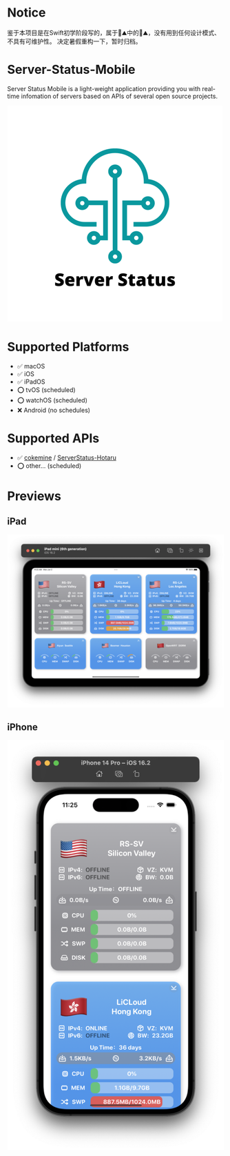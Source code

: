 # Notice
鉴于本项目是在Swift初学阶段写的，属于💩⛰️中的💩⛰️，没有用到任何设计模式、不具有可维护性。
决定暑假重构一下，暂时归档。

# Server-Status-Mobile
Server Status Mobile is a light-weight application providing you with real-time infomation of servers based on APIs of several open source projects.

![logo](./logo.png)

# Supported Platforms
- ✅ macOS
- ✅ iOS
- ✅ iPadOS
- ⭕️ tvOS (scheduled)
- ⭕️ watchOS (scheduled)
- ❌ Android (no schedules)
# Supported APIs
- ✅ [cokemine](https://github.com/cokemine) / [ServerStatus-Hotaru](https://github.com/cokemine/ServerStatus-Hotaru)
- ⭕️ other... (scheduled)
# Previews
## iPad
![ipad](./info-src/ipad-previews.png)
## iPhone
![iphone](./info-src/iphone-previews.png)
